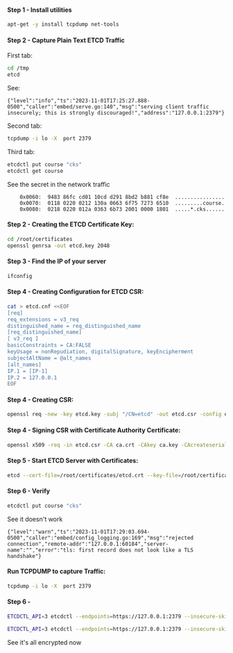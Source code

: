 
#### Step 1 - Install utilities
```sh
apt-get -y install tcpdump net-tools
```

#### Step 2 - Capture Plain Text ETCD Traffic

First tab:
```sh
cd /tmp
etcd
```

See:
```
{"level":"info","ts":"2023-11-01T17:25:27.888-0500","caller":"embed/serve.go:140","msg":"serving client traffic insecurely; this is strongly discouraged!","address":"127.0.0.1:2379"}
```

Second tab:
```sh
tcpdump -i lo -X  port 2379
```
Third tab:
```sh
etcdctl put course "cks"
etcdctl get course
```
See the secret in the network traffic
```
	0x0060:  9483 86fc cd01 10cd d291 8bd2 b881 cf8e  ................
	0x0070:  0118 0220 0212 130a 0663 6f75 7273 6510  .........course.
	0x0080:  0218 0220 012a 0363 6b73 2001 0000 1801  .....*.cks......
```
#### Step 2 - Creating the ETCD Certificate Key:
```sh
cd /root/certificates
openssl genrsa -out etcd.key 2048
```
#### Step 3 - Find the IP of your server

```sh
ifconfig
```

#### Step 4 - Creating Configuration for ETCD CSR:
```sh
cat > etcd.cnf <<EOF
[req]
req_extensions = v3_req
distinguished_name = req_distinguished_name
[req_distinguished_name]
[ v3_req ]
basicConstraints = CA:FALSE
keyUsage = nonRepudiation, digitalSignature, keyEncipherment
subjectAltName = @alt_names
[alt_names]
IP.1 = [IP-1]
IP.2 = 127.0.0.1
EOF
```
#### Step 4 - Creating CSR:
```sh
openssl req -new -key etcd.key -subj "/CN=etcd" -out etcd.csr -config etcd.cnf
```
#### Step 4 - Signing CSR with Certificate Authority Certificate:
```sh
openssl x509 -req -in etcd.csr -CA ca.crt -CAkey ca.key -CAcreateserial -out etcd.crt -extensions v3_req -extfile etcd.cnf -days 1000
```

#### Step 5 - Start ETCD Server with Certificates:
```sh
etcd --cert-file=/root/certificates/etcd.crt --key-file=/root/certificates/etcd.key --advertise-client-urls=https://127.0.0.1:2379 --listen-client-urls=https://127.0.0.1:2379
```

#### Step 6 - Verify
```sh
etcdctl put course "cks"
```

See it doesn't work
```
{"level":"warn","ts":"2023-11-01T17:29:03.694-0500","caller":"embed/config_logging.go:169","msg":"rejected connection","remote-addr":"127.0.0.1:60184","server-name":"","error":"tls: first record does not look like a TLS handshake"}
```
#### Run TCPDUMP to capture Traffic:
```sh
tcpdump -i lo -X  port 2379
```

#### Step 6 - 
```sh
ETCDCTL_API=3 etcdctl --endpoints=https://127.0.0.1:2379 --insecure-skip-tls-verify  --insecure-transport=false put course "cks"

ETCDCTL_API=3 etcdctl --endpoints=https://127.0.0.1:2379 --insecure-skip-tls-verify  --insecure-transport=false get course
```

See it's all encrypted now